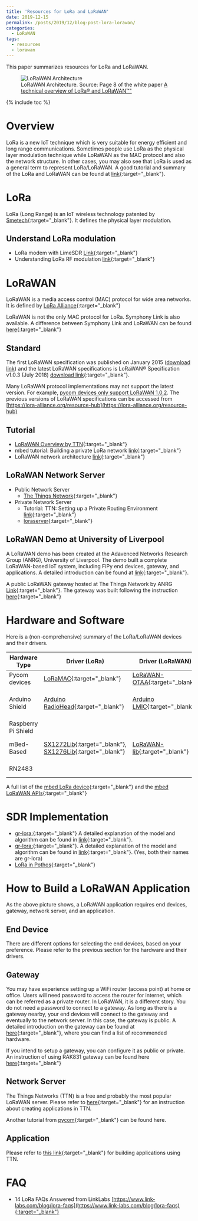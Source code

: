 ```yaml
---
title: 'Resources for LoRa and LoRaWAN'
date: 2019-12-15
permalink: /posts/2019/12/blog-post-lora-lorawan/
categories:
  - LoRaWAN
tags:
  - resources
  - lorawan
---
```


This paper summarizes resources for LoRa and LoRaWAN.
<figure>
  <img src="{{site.url}}/images/lorawan/lorawan_architecture.png" alt="LoRaWAN Architecture"/>
  <figcaption>LoRaWAN Architecture. Source: Page 8 of the white paper  <a href="https://lora-alliance.org/sites/default/files/2018-04/what-is-lorawan.pdf" title="A technical overview of LoRa® and LoRaWAN™">A technical overview of LoRa® and LoRaWAN™"</a> </figcaption>
</figure>

{% include toc %}

# Overview
LoRa is a new IoT technique which is very suitable for energy efficient and long range communications.
Sometimes people use LoRa as the physical layer modulation technique while LoRaWAN as the MAC protocol and also the network structure. In other cases, you may also see that LoRa is used as a general term to represent LoRa/LoRaWAN. 
A good tutorial and summary of the LoRa and LoRaWAN can be found at [link](https://medium.com/coinmonks/lpwan-lora-lorawan-and-the-internet-of-things-aed7d5975d5d){:target="_blank"}.

# LoRa
LoRa (Long Range) is an IoT wireless technology patented by [Smetech](https://www.semtech.com/lora){:target="_blank"}. It defines the physical layer modulation.

## Understand LoRa modulation
* LoRa modem with LimeSDR [Link](https://myriadrf.org/news/lora-modem-limesdr/){:target="_blank"}
* Understanding LoRa RF modulation [link](https://revspace.nl/DecodingLora){:target="_blank"}

# LoRaWAN
LoRaWAN is a media access control (MAC) protocol for wide area networks. It is defined by [LoRa Alliance](https://lora-alliance.org/){:target="_blank"}

LoRaWAN is not the only MAC protocol for LoRa. Symphony Link is also available. A difference between Symphony Link and LoRaWAN can be found [here](https://www.link-labs.com/whitepaper-symphony-link-vs-lorawan?hsCtaTracking=e10ced9e-aeca-4846-938a-7332bcf2e515%7C016f5d73-fc31-4196-835a-1f573372d5bb){:target="_blank"}

## Standard
The first LoRaWAN specification was published on January 2015 ([download link](https://lora-alliance.org/sites/default/files/2018-05/2015_-_lorawan_specification_1r0_611_1.pdf)) and the latest LoRaWAN specifications is LoRaWAN® Specification v1.0.3 (July 2018) [download link](https://lora-alliance.org/lorawan-for-developers){:target="_blank"}.

Many LoRaWAN protocol implementations may not support the latest version. For example, [pycom devices only support LoRaWAN 1.0.2](https://docs.pycom.io/firmwareapi/pycom/network/lora.html). The previous versions of LoRaWAN specifications  can be accessed from [https://lora-alliance.org/resource-hub](https://lora-alliance.org/resource-hub)


## Tutorial
* [LoRaWAN Overview by TTN](https://www.thethingsnetwork.org/docs/lorawan/){:target="_blank"}
* mbed tutorial: Building a private LoRa network [link](https://os.mbed.com/docs/mbed-os/v5.12/tutorials/LoRa-tutorial.html){:target="_blank"}
* LoRaWAN network architecture [link](https://os.mbed.com/docs/mbed-os/v5.12/reference/lora-tech.html){:target="_blank"}

## LoRaWAN Network Server
* Public Network Server	
	* [The Things Network](https://www.thethingsnetwork.org/){:target="_blank"} 
* Private Network Server	
	* Tutorial: TTN: Setting up a Private Routing Environment
 [link](https://www.thethingsnetwork.org/article/setting-up-a-private-routing-environment){:target="_blank"}
	* [loraserver](https://www.loraserver.io/){:target="_blank"}
	

## LoRaWAN Demo at University of Liverpool
A LoRaWAN demo has been created at the Adavenced Networks Research Group (ANRG), University of Liverpool. The demo built a complete LoRaWAN-based IoT system, including FiPy end devices, gateway, and applications.
A detailed introduction can be found at [link](https://junqing-zhang.github.io/posts/2019/04/blog-post-lorawan-fipy-demo/){:target="_blank"}. 

A public LoRaWAN gateway hosted at The Things Network by ANRG [Link](https://www.thethingsnetwork.org/u/anrg){:target="_blank"}. The gateway was built following the instruction [here](https://www.thethingsnetwork.org/labs/story/rak831-lora-gateway-from-package-to-online){:target="_blank"}

# Hardware and Software
Here is a (non-comprehensive) summary of the LoRa/LoRaWAN devices and their drivers.

| Hardware Type       | Driver (LoRa)                                                                                                                                                                               | Driver (LoRaWAN)                                                                     | Language    | Supported Devices                                                                                                                                                                            |
|---------------------|---------------------------------------------------------------------------------------------------------------------------------------------------------------------------------------------|--------------------------------------------------------------------------------------|-------------|----------------------------------------------------------------------------------------------------------------------------------------------------------------------------------------------|
| Pycom devices       | [LoRaMAC](https://docs.pycom.io/tutorials/lora/lora-mac/){:target="_blank"}                                                                                                                 | [LoRaWAN-OTAA](https://docs.pycom.io/tutorials/lora/lorawan-otaa/){:target="_blank"} | Micropython | [FiPy](https://pycom.io/product/fipy/){:target="_blank"}, [LoPy](https://pycom.io/product/lopy4/){:target="_blank"}                                                                          |
| Arduino Shield      | [Arduino RadioHead](https://www.airspayce.com/mikem/arduino/RadioHead/classRH__RF95.html){:target="_blank"}                                                                                 | [Arduino LMIC](https://github.com/matthijskooijman/arduino-lmic){:target="_blank"}   | Arduino C   | [Arduino LoRa GPS Sheild](https://wiki.dragino.com/index.php?title=Lora/GPS_Shield){:target="_blank"}, [Seeeduino LoRaWAN](http://wiki.seeedstudio.com/Seeeduino_LoRAWAN/){:target="_blank"} |
| Raspberry Pi Shield |                                                                                                                                                                                             |                                                                                      | C           | [LoRa GPS HAT for Raspberry Pi](https://www.dragino.com/products/lora/item/106-lora-gps-hat.html){:target="_blank"}                                                                          |
| mBed-Based          | [SX1272Lib](https://os.mbed.com/teams/Semtech/code/SX1272Lib/file/b988b60083a1/sx1272/){:target="_blank"}, [SX1276Lib](https://os.mbed.com/teams/Semtech/code/SX1276Lib/){:target="_blank"} | [LoRaWAN-lib](https://os.mbed.com/teams/Semtech/code/LoRaWAN-lib/){:target="_blank"} | C           | [SX1272MB2xAS ](https://os.mbed.com/components/SX1272MB2xAS/){:target="_blank"}, [SX1276MB1xAS](https://os.mbed.com/components/SX1276MB1xAS/){:target="_blank"}                              |
| RN2483              |                                                                                                                                                                                             |                                                                                      |             | [Microchip RN2483](https://www.microchip.com/wwwproducts/en/RN2483){:target="_blank"}                                                                                                        |

A full list of the [mbed LoRa device](https://os.mbed.com/cookbook/LoRa){:target="_blank"} and the [mbed LoRaWAN APIs](https://os.mbed.com/docs/mbed-os/v5.12/apis/lorawan.html){:target="_blank"}


# SDR Implementation
* [gr-lora:](https://github.com/rpp0/gr-lora){:target="_blank"} A detailed explanation of the model and algorithm can be found in [link](https://robyns.me/docs/robyns2018lora.pdf){:target="_blank"}.
* [gr-lora:](https://github.com/BastilleResearch/gr-lora){:target="_blank"}. A detailed explanation of the model and algorithm can be found in [link](https://pubs.gnuradio.org/index.php/grcon/article/view/8){:target="_blank"}. (Yes, both their names are gr-lora)
* [LoRa in Pothos](https://myriadrf.org/news/lora-modem-limesdr/){:target="_blank"}

# How to Build a LoRaWAN Application
As the above picture shows, a LoRaWAN application requires end devices, gateway, network server, and an application.

## End Device
There are different options for selecting the end devices, based on your preference. Please refer to the previous section for the hardware and their drivers. 

## Gateway
You may have experience setting up a WiFi router (access point) at home or office. Users will need password to access the router for internet, which can be referred as a private router. In LoRaWAN, it is a different story. You do not need a password to connect to a gateway. As long as there is a gateway nearby, your end devices will connect to the gateway and eventually to the network server. In this case, the gateway is public. A detailed introduction on the gateway can be found at [here](https://www.thethingsnetwork.org/docs/gateways/){:target="_blank"}, where you can find a list of recommended hardware.

If you intend to setup a gateway, you can configure it as public or private. An instruction of using RAK831 gateway can be found here [here](https://www.thethingsnetwork.org/labs/story/rak831-lora-gateway-from-package-to-online){:target="_blank"}

## Network Server
The Things Networks (TTN) is a free and probably the most popular LoRaWAN server. Please refer to [here](https://www.thethingsnetwork.org/docs/applications/){:target="_blank"} for an instruction about creating applications in TTN.

Another tutorial from [pycom](https://docs.pycom.io/gettingstarted/registration/lora/ttn/){:target="_blank"} can be found here.

## Application
Please refer to [this link](https://www.thethingsnetwork.org/docs/applications/){:target="_blank"} for building applications using TTN.

# FAQ
* 14 LoRa FAQs Answered from LinkLabs [https://www.link-labs.com/blog/lora-faqs](https://www.link-labs.com/blog/lora-faqs){:target="_blank"}



